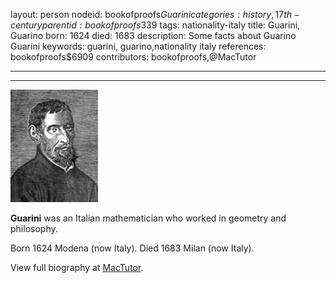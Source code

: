 layout: person
nodeid: bookofproofs$Guarini
categories: history,17th-century
parentid: bookofproofs$339
tags: nationality-italy
title: Guarini, Guarino
born: 1624
died: 1683
description: Some facts about Guarino Guarini
keywords: guarini, guarino,nationality italy
references: bookofproofs$6909
contributors: bookofproofs,@MacTutor

---


---

![Guarini.jpg](https://github.com/bookofproofs/bookofproofs.github.io/blob/main/_sources/_assets/images/portraits/Guarini.jpg?raw=true)

**Guarini** was an Italian mathematician who worked in geometry and philosophy.

Born 1624 Modena (now Italy). Died 1683 Milan (now Italy).


View full biography at [MacTutor](https://mathshistory.st-andrews.ac.uk/Biographies/Guarini/).